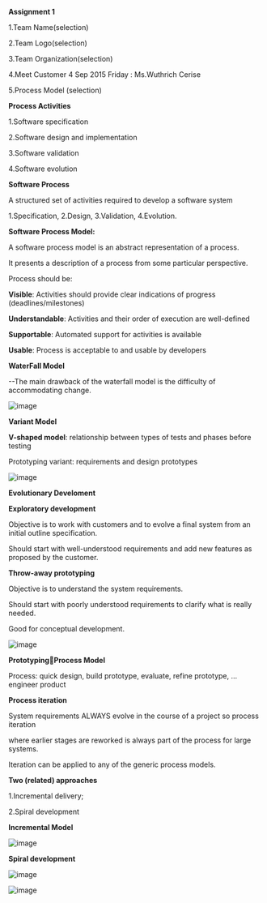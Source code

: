 **Assignment 1**

1.Team Name(selection)

2.Team Logo(selection)

3.Team Organization(selection)

4.Meet Customer 4 Sep 2015 Friday : Ms.Wuthrich Cerise

5.Process Model (selection)

__Process Activities__

1.Software specification

2.Software design and implementation

3.Software validation

4.Software evolution

__Software Process__

A structured set of activities required to develop a software system

1.Specification, 
2.Design,
3.Validation, 
4.Evolution.


**Software Process Model:**

A software process model is an abstract representation of a process.

It presents a description of a process from some particular perspective.

Process should be:

**Visible**: Activities should provide clear indications of progress (deadlines/milestones)

**Understandable**: Activities and their order of execution are well-defined

**Supportable**: Automated support for activities is available

**Usable**: Process is acceptable to and usable by developers

__WaterFall Model__

--The main drawback of the waterfall model is the difficulty of accommodating change.


![image](http://www.tutorialspoint.com/sdlc/images/sdlc_waterfall_model.jpg)

__Variant Model__

**V-shaped model**: relationship between types of tests and phases before testing

Prototyping variant: requirements and design prototypes

![image](https://melsatar.files.wordpress.com/2012/03/vmodel.jpg)

__Evolutionary Develoment__

**Exploratory development**

Objective is to work with customers and to evolve a final system from an initial outline specification. 

Should start with well-understood requirements and add new features as proposed by the customer.

__Throw-away prototyping__

Objective is to understand the system requirements. 

Should start with poorly understood requirements to clarify what is really needed.  

Good for conceptual development.

![image](http://image.slidesharecdn.com/chapter2softwaredevelopmentlifecyclemodels-131121071052-phpapp01/95/chapter-2-software-development-life-cycle-models-16-638.jpg?cb=1385018061)

__PrototypingProcess Model__

Process: quick design, build prototype, evaluate, refine prototype, … engineer product

__Process iteration__

System requirements ALWAYS evolve in the course of a project so process iteration 

where earlier stages are reworked is always part of the process for large systems.

Iteration can be applied to any of the generic process models.

__Two (related) approaches__

1.Incremental delivery;

2.Spiral development

__Incremental Model__

![image](http://1.bp.blogspot.com/__1WQBOnqoI8/S4S5Jn-kvzI/AAAAAAAAAgU/FyXUXFIMQh8/s400/incremental_model.jpg)

__Spiral development__

![image](https://upload.wikimedia.org/wikipedia/commons/thumb/e/ec/Spiral_model_(Boehm,_1988).svg/1000px-Spiral_model_(Boehm,_1988).svg.png)

![image](http://objectivesoftwaresolutions.com/images/SDLC/BoehmSpiralModel.jpg)


